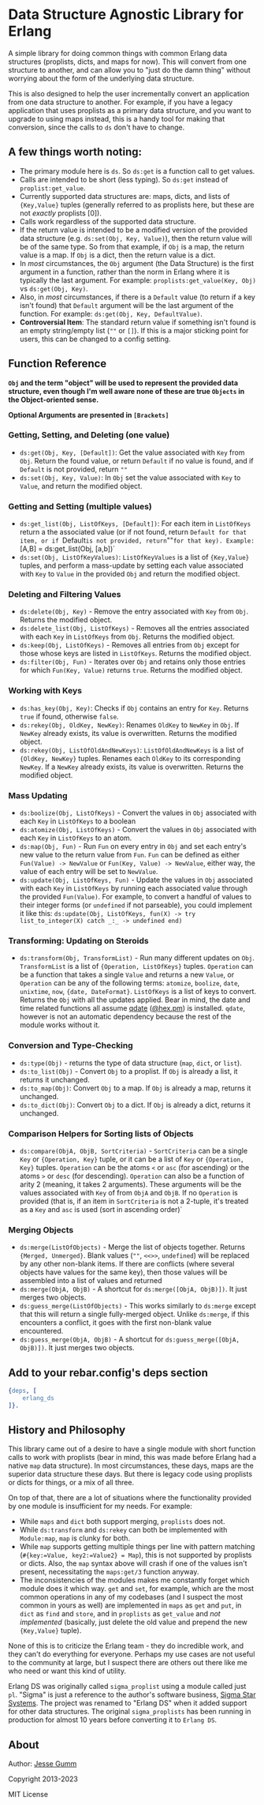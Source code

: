 # Data Structure Agnostic Library for Erlang

A simple library for doing common things with common Erlang data structures
(proplists, dicts, and maps for now). This will convert from one structure to
another, and can allow you to "just do the damn thing" without worrying about
the form of the underlying data structure.

This is also designed to help the user incrementally convert an application
from one data structure to another. For example, if you have a legacy
application that uses proplists as a primary data structure, and you want to
upgrade to using maps instead, this is a handy tool for making that conversion,
since the calls to `ds` don't have to change.


## A few things worth noting:

  * The primary module here is `ds`.  So `ds:get` is a function call to get
	values.  
  * Calls are intended to be short (less typing).  So `ds:get` instead of
	`proplist:get_value`.
  * Currently supported data structures are: maps, dicts, and lists of
	`{Key,Value}` tuples (generally referred to as proplists here, but these
	are not *exactly* proplists [0]).
  * Calls work regardless of the supported data structure.
  * If the return value is intended to be a modified version of the provided
	data structure (e.g. `ds:set(Obj, Key, Value)`), then the return value will
	be of the same type.  So from that example, if `Obj` is a map, the return
	value is a map.  If `Obj` is a dict, then the return value is a dict.
  * In *most* circumstances, the `Obj` argument (the Data Structure) is the
	first argument in a function, rather than the norm in Erlang where it is
	typically the last argument. For example: `proplists:get_value(Key, Obj)`
	vs `ds:get(Obj, Key)`.
  * Also, in *most* circumstances, if there is a `Default` value (to return if
	a key isn't found) that `Default` argument will be the last argument of the
	function. For example: `ds:get(Obj, Key, DefaultValue)`.
  * **Controversial Item**: The standard return value if something isn't found
	is an empty string/empty list (`""` or `[]`).  If this is a major sticking
	point for users, this can be changed to a config setting.

## Function Reference

**`Obj` and the term "object" will be used to represent the provided data
structure, even though I'm well aware none of these are true `Objects` in the
Object-oriented sense.**

**Optional Arguments are presented in `[Brackets]`**

### Getting, Setting, and Deleting (one value)

  * `ds:get(Obj, Key, [Default])`: Get the value associated with `Key` from
	`Obj`. Return the found value, or return `Default` if no value is found,
	and if `Default` is not provided, return `""`
  * `ds:set(Obj, Key, Value)`: In `Obj` set the value associated with `Key` to
	`Value`, and return the modified object.

### Getting and Setting (multiple values)

  * `ds:get_list(Obj, ListOfKeys, [Default])`: For each item in `ListOfKeys`
	return a the associated value (or if not found, return `Default for that
	item, or if `Default` is not provided, return `""` for that key). Example:
	`[A,B] = ds:get_list(Obj, [a,b])`
  * `ds:set(Obj, ListOfKeyValues)`: `ListOfKeyValues` is a list of
	`{Key,Value}` tuples, and perform a mass-update by setting each value
	associated with `Key` to `Value` in the provided `Obj` and return the
	modified object.


### Deleting and Filtering Values

  * `ds:delete(Obj, Key)` - Remove the entry associated with `Key` from `Obj`.
	Returns the modified object.
  * `ds:delete_list(Obj, ListOfKeys)` - Removes all the entries associated with
	each `Key` in `ListOfKeys` from `Obj`. Returns the modified object.
  * `ds:keep(Obj, ListOfKeys)` - Removes all entries from `Obj` except for
	those whose keys are listed in `ListOfKeys`. Returns the modified object.
  * `ds:filter(Obj, Fun)` - Iterates over `Obj` and retains only those entries
	for which `Fun(Key, Value)` returns `true`. Returns the modified object.

### Working with Keys

  * `ds:has_key(Obj, Key)`: Checks if `Obj` contains an entry for `Key`.
	Returns `true` if found, otherwise `false`.
  * `ds:rekey(Obj, OldKey, NewKey)`: Renames `OldKey` to `NewKey` in `Obj`. If
	`NewKey` already exists, its value is overwritten. Returns the modified
	object.
  * `ds:rekey(Obj, ListOfOldAndNewKeys)`: `ListOfOldAndNewKeys` is a list of
	`{OldKey, NewKey}` tuples. Renames each `OldKey` to its corresponding
	`NewKey`. If a `NewKey` already exists, its value is overwritten. Returns
	the modified object.

### Mass Updating

  * `ds:boolize(Obj, ListOfKeys)` - Convert the values in `Obj` associated with
	each `Key` in `ListOfKeys` to a boolean
  * `ds:atomize(Obj, ListOfKeys)` - Convert the values in `Obj` associated with
	each `Key` in `ListOfKeys` to an atom.
  * `ds:map(Obj, Fun)` - Run `Fun` on every entry in `Obj` and set each entry's
	new value to the return value from `Fun`. `Fun` can be defined as either
	`Fun(Value) -> NewValue` or `Fun(Key, Value) -> NewValue`, either way, the
	value of each entry will be set to `NewValue`.
  * `ds:update(Obj, ListOfKeys, Fun)` - Update the values in `Obj` associated
	with each `Key` in `ListOfKeys` by running each associated value through
	the provided `Fun(Value)`. For example, to convert a handful of values to
	their integer forms (or `undefined` if not parseable), you could implement
	it like this: `ds:update(Obj, ListOfKeys, fun(X) -> try list_to_integer(X)
	catch _:_ -> undefined end)`

### Transforming: Updating on Steroids

  * `ds:transform(Obj, TransformList)` - Run many different updates on `Obj`.
	`TransformList` is a list of `{Operation, ListOfKeys}` tuples. `Operation`
	can be a function that takes a single `Value` and returns a new `Value`, or
	`Operation` can be any of the following terms: `atomize`, `boolize`,
	`date`, `unixtime`, `now`, `{date, DateFormat}`. `ListOfKeys` is a list of
	keys to convert. Returns the `Obj` with all the updates applied.  Bear in
	mind, the date and time related functions all assume
	[qdate](https://github.com/choptastic/qdate)
	([@hex.pm](https://hex.pm/packages/qdate)) is installed.  `qdate`, however
	is not an automatic dependency because the rest of the module works without
	it.

### Conversion and Type-Checking

  * `ds:type(Obj)` - returns the type of data structure (`map`, `dict`, or
	`list`).
  * `ds:to_list(Obj)` - Convert `Obj` to a proplist. If `Obj` is already a
	list, it returns it unchanged.
  * `ds:to_map(Obj)`: Convert `Obj` to a map. If `Obj` is already a map,
	returns it unchanged.
  * `ds:to_dict(Obj)`: Convert `Obj` to a dict. If `Obj` is already a dict,
	returns it unchanged.

### Comparison Helpers for Sorting lists of Objects

  * `ds:compare(ObjA, ObjB, SortCriteria)` - `SortCriteria` can be a single
	`Key` or `{Operation, Key}` tuple, or it can be a list of `Key` or
	`{Operation, Key}` tuples. `Operation` can be the atoms `<` or `asc` (for
	ascending)  or the atoms `>` or `desc` (for descending). `Operation` can
	also be a function of arity 2 (meaning, it takes 2 arguments). These
	arguments will be the values associated with `Key` of from `ObjA` and
	`ObjB`. If no `Operation` is provided (that is, if an item in
	`SortCriteria` is not a 2-tuple, it's treated as a `Key` and `asc` is used
	(sort in ascending order)`

### Merging Objects

  * `ds:merge(ListOfObjects)` - Merge the list of objects together. Returns
	`{Merged, Unmerged}`.  Blank values (`""`, `<<>>`, `undefined`) will be
	replaced by any other non-blank items. If there are conflicts (where
	several objects have values for the same key), then those values will be
	assembled into a list of values and returned
  * `ds:merge(ObjA, ObjB)` - A shortcut for `ds:merge([ObjA, ObjB)])`. It just
	merges two objects.
  * `ds:guess_merge(ListOfObjects)` - This works similarly to `ds:merge` except
	that this will return a single fully-merged object. Unlike `ds:merge`, if
	this encounters a conflict, it goes with the first non-blank value
	encountered.
  * `ds:guess_merge(ObjA, ObjB)` - A shortcut for `ds:guess_merge([ObjA, ObjB)])`.
    It just merges two objects.

## Add to your rebar.config's deps section

```erlang
{deps, [
	erlang_ds
]}.
```

## History and Philosophy

This library came out of a desire to have a single module with short function
calls to work with proplists (bear in mind, this was made before Erlang had a
native `map` data structure).  In most circumstances, these days, maps are the
superior data structure these days.  But there is legacy code using proplists
or dicts for things, or a mix of all three.

On top of that, there are a lot of situations where the functionality provided
by one module is insufficient for my needs. For example:

* While `maps` and `dict` both support merging, `proplists` does not.
* While `ds:transform` and `ds:rekey` can both be implemented with
  `Module:map`, `map` is clunky for both.
* While `map` supports getting multiple things per line with pattern matching
  (`#{key:=Value, key2:=Value2} = Map`), this is not supported by proplists or
  dicts. Also, the `map` syntax above will crash if one of the values isn't
  present, necessitating the `maps:get/3` function anyway.
* The inconsistencies of the modules makes me constantly forget which module
  does it which way.  `get` and `set`, for example, which are the most common
  operations in any of my codebases (and I suspect the most common in yours as
  well) are implemented in `maps` as `get` and `put`, in `dict` as `find` and
  `store`, and in `proplists` as `get_value` and *not implemented* (basically,
  just delete the old value and prepend the new `{Key,Value}` tuple).

None of this is to criticize the Erlang team - they do incredible work, and
they can't do everything for everyone.  Perhaps my use cases are not useful to
the community at large, but I suspect there are others out there like me who
need or want this kind of utility.

Erlang DS was originally called `sigma_proplist` using a module called just
`pl`.  "Sigma" is just a reference to the author's software business, [Sigma
Star Systems](https://sigma-star.com).  The project was renamed to "Erlang DS"
when it added support for other data structures. The original `sigma_proplists`
has been running in production for almost 10 years before converting it to
`Erlang DS`.

## About

Author: [Jesse Gumm](https://jessegumm.com)

Copyright 2013-2023

MIT License
